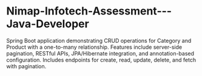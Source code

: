 # Nimap-Infotech-Assessment---Java-Developer
Spring Boot application demonstrating CRUD operations for Category and Product with a one-to-many relationship. Features include server-side pagination, RESTful APIs, JPA/Hibernate integration, and annotation-based configuration. Includes endpoints for create, read, update, delete, and fetch with pagination.
